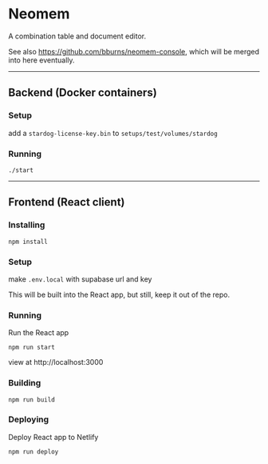 # Neomem

A combination table and document editor.

See also https://github.com/bburns/neomem-console, which will be merged into here eventually.

---

## Backend (Docker containers)

### Setup

add a `stardog-license-key.bin` to `setups/test/volumes/stardog`

### Running

    ./start

---

## Frontend (React client)

### Installing

    npm install

### Setup

make `.env.local` with supabase url and key

This will be built into the React app, but still, keep it out of the repo.

### Running

Run the React app

    npm run start

view at http://localhost:3000

### Building

    npm run build

### Deploying

Deploy React app to Netlify

    npm run deploy
